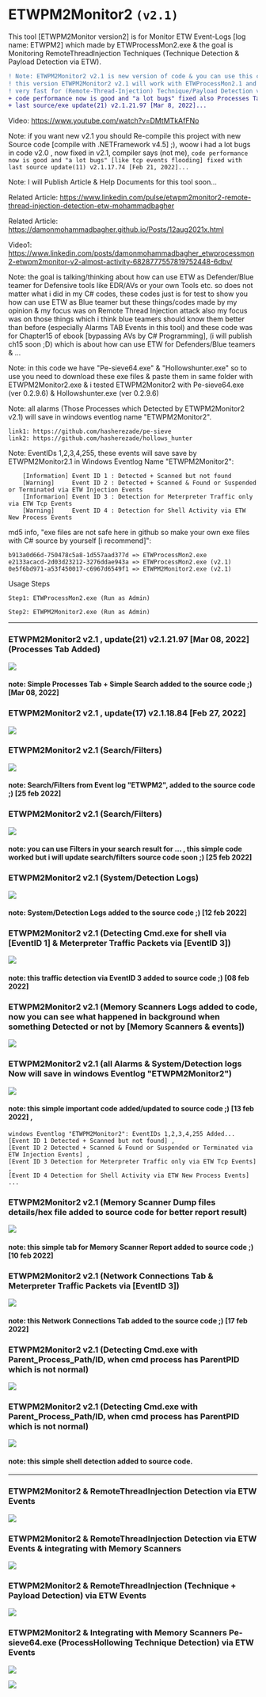# ETWPM2Monitor2 `(v2.1)`
This tool [ETWPM2Monitor version2] is for Monitor ETW Event-Logs [log name: ETWPM2] which made by ETWProcessMon2.exe & the goal is Monitoring RemoteThreadInjection Techniques (Technique Detection & Payload Detection via ETW).

```diff 
! Note: ETWPM2Monitor2 v2.1 is new version of code & you can use this code with ETWProcessMon2.1 (v2.1),
! this version ETWPM2Monitor2 v2.1 will work with ETWProcessMon2.1 and both are
! very fast for (Remote-Thread-Injection) Technique/Payload Detection via ETW Events)
+ code performance now is good and "a lot bugs" fixed also Processes Tab added to the source. 
+ last source/exe update(21) v2.1.21.97 [Mar 8, 2022]...
```
Video: https://www.youtube.com/watch?v=DMtMTkAfFNo

Note: if you want new v2.1 you should Re-compile this project with new Source code [compile with .NETFramework v4.5] ;), woow i had a lot bugs in code v2.0 , now fixed in v2.1, compiler says (not me), `code performance now is good and "a lot bugs" [like tcp events flooding] fixed with last source update(11) v2.1.17.74 [Feb 21, 2022]...` 

Note: I will Publish Article & Help Documents for this tool soon... 

Related Article: https://www.linkedin.com/pulse/etwpm2monitor2-remote-thread-injection-detection-etw-mohammadbagher

Related Article: https://damonmohammadbagher.github.io/Posts/12aug2021x.html

Video1: https://www.linkedin.com/posts/damonmohammadbagher_etwprocessmon2-etwpm2monitor-v2-almost-activity-6828777557819752448-6dbv/ 

Note: the goal is talking/thinking about how can use ETW as Defender/Blue teamer for Defensive tools like EDR/AVs or your own Tools etc. so does not matter what i did in my C# codes, these codes just is for test to show you how can use ETW as Blue teamer but these things/codes made by my opinion & my focus was on Remote Thread Injection attack also my focus was on those things which i think blue teamers should know them better than before (especially Alarms TAB Events in this tool)  and these code was for Chapter15 of ebook [bypassing AVs by C# Programming], (i will publish ch15 soon ;D) which is about how can use ETW for Defenders/Blue teamers & ... 

Note: in this code we have "Pe-sieve64.exe" & "Hollowshunter.exe" so to use you need to download these exe files & paste them in same folder with ETWPM2Monitor2.exe & i tested ETWPM2Monitor2 with Pe-sieve64.exe (ver 0.2.9.6) & Hollowshunter.exe (ver 0.2.9.6)

Note: all alarms (Those Processes which Detected by ETWPM2Monitor2 v2.1) will save in windows eventlog name "ETWPM2Monitor2".  

    link1: https://github.com/hasherezade/pe-sieve
    link2: https://github.com/hasherezade/hollows_hunter
    
Note: EventIDs 1,2,3,4,255, these events will save save by ETWPM2Monitor2.1 in Windows Eventlog Name "ETWPM2Monitor2":

        [Information] Event ID 1 : Detected + Scanned but not found 
        [Warning]     Event ID 2 : Detected + Scanned & Found or Suspended or Terminated via ETW Injection Events
        [Informarion] Event ID 3 : Detection for Meterpreter Traffic only via ETW Tcp Events 
        [Warning]     Event ID 4 : Detection for Shell Activity via ETW New Process Events


md5 info, "exe files are not safe here in github so make your own exe files with C# source by yourself [i recommend]":

    b913a0d66d-750478c5a8-1d557aad377d => ETWProcessMon2.exe    
    e2133acacd-2d03d23212-3276ddae943a => ETWProcessMon2.exe (v2.1)
    0e5f6bd971-a53f450017-c6967d6549f1 => ETWPM2Monitor2.exe (v2.1)



    

Usage Steps

    Step1: ETWProcessMon2.exe (Run as Admin)

    Step2: ETWPM2Monitor2.exe (Run as Admin)

----------------------------------------------------------
### ETWPM2Monitor2 v2.1 , update(21) v2.1.21.97 [Mar 08, 2022] (Processes Tab Added)
   ![](https://github.com/DamonMohammadbagher/ETWProcessMon2/blob/main/ETWPM2Monitor2/Pics/Process.png)
   
#### note: Simple Processes Tab + Simple Search added to the source code ;) [Mar 08, 2022]
   
### ETWPM2Monitor2 v2.1 , update(17) v2.1.18.84 [Feb 27, 2022]
   ![](https://github.com/DamonMohammadbagher/ETWProcessMon2/blob/main/Pics/ETWPM2Monitor2.1.png)
   
### ETWPM2Monitor2 v2.1 (Search/Filters)
   ![](https://github.com/DamonMohammadbagher/ETWProcessMon2/blob/main/ETWPM2Monitor2/Pics/filters.png)
   
#### note: Search/Filters from Event log "ETWPM2", added to the source code ;)  [25 feb 2022]

### ETWPM2Monitor2 v2.1 (Search/Filters)
   ![](https://github.com/DamonMohammadbagher/ETWProcessMon2/blob/main/ETWPM2Monitor2/Pics/filters2.png)
   
#### note: you can use Filters in your search result for ... , this simple code worked but i will update search/filters source code soon ;)  [25 feb 2022]

### ETWPM2Monitor2 v2.1 (System/Detection Logs)
   ![](https://github.com/DamonMohammadbagher/ETWProcessMon2/blob/main/ETWPM2Monitor2/Pics/detection_logs.png)
   
#### note: System/Detection Logs added to the source code ;)  [12 feb 2022]

### ETWPM2Monitor2 v2.1 (Detecting Cmd.exe for shell via [EventID 1] & Meterpreter Traffic Packets via [EventID 3])
   ![](https://github.com/DamonMohammadbagher/ETWProcessMon2/blob/main/ETWPM2Monitor2/Pics/tcp.png)
   
#### note: this traffic detection via EventID 3 added to source code ;)  [08 feb 2022]

### ETWPM2Monitor2 v2.1 (Memory Scanners Logs added to code, now you can see what happened in background when something Detected or not by [Memory Scanners & events])
   ![](https://github.com/DamonMohammadbagher/ETWProcessMon2/blob/main/ETWPM2Monitor2/Pics/v21_11.35_scannerlogs.png)

### ETWPM2Monitor2 v2.1 (all Alarms & System/Detection logs Now will save in windows Eventlog "ETWPM2Monitor2")
   ![](https://github.com/DamonMohammadbagher/ETWProcessMon2/blob/main/ETWPM2Monitor2/Pics/EVT.png)
      
#### note: this simple important code added/updated to source code ;) [13 feb 2022] , 
    
    windows Eventlog "ETWPM2Monitor2": EventIDs 1,2,3,4,255 Added...
    [Event ID 1 Detected + Scanned but not found] , 
    [Event ID 2 Detected + Scanned & Found or Suspended or Terminated via ETW Injection Events] ,
    [Event ID 3 Detection for Meterpreter Traffic only via ETW Tcp Events] , 
    [Event ID 4 Detection for Shell Activity via ETW New Process Events] ...

### ETWPM2Monitor2 v2.1 (Memory Scanner Dump files details/hex file added to source code for better report result)
   ![](https://github.com/DamonMohammadbagher/ETWProcessMon2/blob/main/ETWPM2Monitor2/Pics/reportresult.png)
   
#### note: this simple tab for Memory Scanner Report added to source code ;)  [10 feb 2022]

### ETWPM2Monitor2 v2.1 (Network Connections Tab & Meterpreter Traffic Packets via [EventID 3])
   ![](https://github.com/DamonMohammadbagher/ETWProcessMon2/blob/main/ETWPM2Monitor2/Pics/NetworkConnections.png)
   
#### note: this Network Connections Tab added to the source code ;)  [17 feb 2022]

### ETWPM2Monitor2 v2.1 (Detecting Cmd.exe with Parent_Process_Path/ID, when cmd process has ParentPID which is not normal)
   ![](https://github.com/DamonMohammadbagher/ETWProcessMon2/blob/main/ETWPM2Monitor2/Pics/v21-cmd.png)

### ETWPM2Monitor2 v2.1 (Detecting Cmd.exe with Parent_Process_Path/ID, when cmd process has ParentPID which is not normal)
   ![](https://github.com/DamonMohammadbagher/ETWProcessMon2/blob/main/ETWPM2Monitor2/Pics/v21-cmd2.png)
   
#### note: this simple shell detection added to source code.
-------------------------
### ETWPM2Monitor2 & RemoteThreadInjection Detection via ETW Events
   ![](https://github.com/DamonMohammadbagher/ETWProcessMon2/blob/main/ETWPM2Monitor2/Pics/ETWPM2Monitor2-1.png)

### ETWPM2Monitor2 & RemoteThreadInjection Detection via ETW Events & integrating with Memory Scanners
   ![](https://github.com/DamonMohammadbagher/ETWProcessMon2/blob/main/ETWPM2Monitor2/Pics/ETWMP2Monitor2.png)
   
### ETWPM2Monitor2 & RemoteThreadInjection (Technique + Payload Detection) via ETW Events
   ![](https://github.com/DamonMohammadbagher/ETWProcessMon2/blob/main/ETWPM2Monitor2/Pics/ETWPM2Monitor2-2.png)

### ETWPM2Monitor2 & Integrating with Memory Scanners Pe-sieve64.exe (ProcessHollowing Technique Detection) via ETW Events
   ![](https://github.com/DamonMohammadbagher/ETWProcessMon2/blob/main/ETWPM2Monitor2/Pics/ETWPM2Monitor2-3.png)
      
   
<p><a href="https://hits.seeyoufarm.com"><img src="https://hits.seeyoufarm.com/api/count/incr/badge.svg?url=https://github.com/DamonMohammadbagher/ETWProcessMon2/ETWPM2Monitor2"/></a></p>

